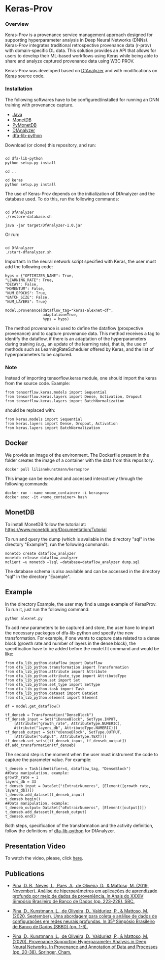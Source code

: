 # Keras-Prov

### Overview

Keras-Prov is a provenance service management approach designed for supporting hyperparameter analysis in Deep Neural Networks (DNNs). Keras-Prov integrates traditional retrospective provenance data (r-prov) with domain-specific DL data. This solution provides an API that allows for users to develop their ML-based workflows using Keras while being able to share and analyze captured provenance data using W3C PROV. 

Keras-Prov was developed based on [DfAnalyzer](https://gitlab.com/ssvitor/dataflow_analyzer) and with modifications on [Keras](https://github.com/keras-team/keras) source code.

### Installation

The following softwares have to be configured/installed for running an DNN training with provenance capture.

* [Java](https://java.com/pt-BR/)
* [MonetDB](http://www.monetdb.org/Documentation/UserGuide/Tutorial)
* [PyMonetDB](https://pymonetdb.readthedocs.io/en/latest/index.html)
* [DfAnalyzer](https://github.com/dbpina/keras-prov/tree/main/DfAnalyzer)
* [dfa-lib-python](https://github.com/dbpina/keras-prov/tree/main/dfa-lib-python/) 

Download (or clone) this repository, and run:


```

cd dfa-lib-python
python setup.py install

cd ..

cd keras
python setup.py install

```

The use of Keras-Prov depends on the initialization of DfAnalyzer and the database used. To do this, run the following commands:


```

cd DfAnalyzer
./restore-database.sh

java -jar target/DfAnalyzer-1.0.jar

```

Or run:


```

cd DfAnalyzer
./start-dfanalyzer.sh

```

Important: In the neural network script specified with Keras, the user must add the following code:

```
hyps = {"OPTIMIZER_NAME": True,
"LEARNING_RATE": True,
"DECAY": False,
"MOMENTUM": False,
"NUM_EPOCHS": True,
"BATCH_SIZE": False,
"NUM_LAYERS": True}

model.provenance(dataflow_tag="keras-alexnet-df",
                 adaptation=True,
                 hyps = hyps)
```

The method provenance is used to define the dataflow (prospective provenance) and to capture provenance data. This method receives a tag to identify the dataflow, if there is an adaptation of the hyperparameters during training (e.g., an update of the learning rate), that is, the use of methods such as LearningRateScheduler offered by Keras, and the list of hyperparameters to be captured. 

### Note

Instead of importing tensorflow.keras module, one should import the keras from the source code. Example:

```
from tensorflow.keras.models import Sequential
from tensorflow.keras.layers import Dense, Activation, Dropout
from tensorflow.keras.layers import BatchNormalization
```

should be replaced with:


```
from keras.models import Sequential
from keras.layers import Dense, Dropout, Activation
from keras.layers import BatchNormalization
```

## Docker
We provide an image of the environment. The Dockerfile present in the folder creates the image of a container with the data from this repository. 

```
docker pull lilianekunstmann/kerasprov
```

This image can be executed and accessed interactively through the following commands:

```
docker run --name <nome_container> -i kerasprov
docker exec -it <nome_container> bash
```
## MonetDB

To install MonetDB follow the tutorial at: https://www.monetdb.org/Documentation/Tutorial

To run and query the dump (which is available in the directory "sql" in the directory "Example"), run the following commands: 

```
monetdb create dataflow_analyzer
monetdb release dataflow_analyzer
mclient –u monetdb –lsql –database=dataflow_analyzer dump.sql

```

The database schema is also available and can be accessed in the directory "sql" in the directory "Example".

## Example

In the directory Example, the user may find a usage example of KerasProv. To run it, just run the following command:

```
python alexnet.py
```

To add new parameters to be captured and store, the user have to import the necessary packeges of dfa-lib-python and specify the new transformation. For example, if one wants to capture data related to a dense block (growth rate and number of layers in the dense block), the specification have to be added before the model.fit command and would be like:

```
from dfa_lib_python.dataflow import Dataflow
from dfa_lib_python.transformation import Transformation
from dfa_lib_python.attribute import Attribute
from dfa_lib_python.attribute_type import AttributeType
from dfa_lib_python.set import Set
from dfa_lib_python.set_type import SetType
from dfa_lib_python.task import Task
from dfa_lib_python.dataset import DataSet
from dfa_lib_python.element import Element

df = model.get_dataflow()

tf_denseb = Transformation("DenseBlock")
tf_denseb_input = Set("iDenseBlock", SetType.INPUT, 
    [Attribute("growth_rate", AttributeType.NUMERIC), 
    Attribute("layers_db", AttributeType.NUMERIC)])
tf_denseb_output = Set("oDenseBlock", SetType.OUTPUT, 
    [Attribute("output", AttributeType.TEXT)])
tf_denseb.set_sets([tf_denseb_input, tf_denseb_output])
df.add_transformation(tf_denseb) 
```

The second step is the moment when the user must instrument the code to capture the parameter value. For example:

```
t_denseb = Task(identifier=4, dataflow_tag, "DenseBlock")
##Data manipulation, example:
growth_rate = 1
layers_db = 33
t_denseb_input = DataSet("iExtrairNumeros", [Element([growth_rate, layers_db])])
t_denseb.add_dataset(t_denseb_input)
t_denseb.begin()
##Data manipulation, example:
t_denseb_output= DataSet("oExtrairNumeros", [Element([output])])
t_denseb.add_dataset(t_denseb_output)
t_denseb.end()
```


Both steps, specification of the transformation and the activity definition, follow the definitions of [dfa-lib-python](http://monografias.poli.ufrj.br/monografias/monopoli10026387.pdf) for DfAnalyzer.


## Presentation Video

To watch the video, please, click [here](https://www.youtube.com/watch?v=QOZY2CQfXJ8).

## Publications

* [Pina, D. B., Neves, L., Paes, A., de Oliveira, D., & Mattoso, M. (2019, November). Análise de hiperparâmetros em aplicações de aprendizado profundo por meio de dados de proveniência. In Anais do XXXIV Simpósio Brasileiro de Banco de Dados (pp. 223-228). SBC.](https://sol.sbc.org.br/index.php/sbbd/article/view/8827)

* [Pina, D., Kunstmann, L., de Oliveira, D., Valduriez, P., & Mattoso, M. (2020, September). Uma abordagem para coleta e análise de dados de configurações em redes neurais profundas. In 35ª Simpósio Brasileiro de Banco de Dados (SBBD) (pp. 1-6).](https://hal-lirmm.ccsd.cnrs.fr/lirmm-02969506/)

* [Pina, D., Kunstmann, L., de Oliveira, D., Valduriez, P., & Mattoso, M. (2020). Provenance Supporting Hyperparameter Analysis in Deep Neural Networks. In Provenance and Annotation of Data and Processes (pp. 20-38). Springer, Cham.](https://link.springer.com/chapter/10.1007/978-3-030-80960-7_2)
